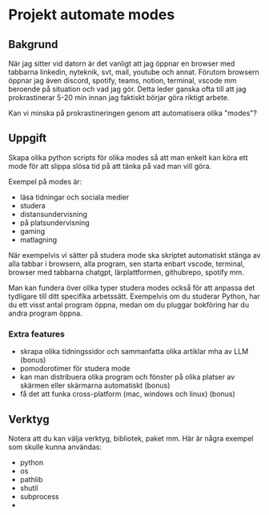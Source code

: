 # Projekt automate modes

## Bakgrund

När jag sitter vid datorn är det vanligt att jag öppnar en browser med tabbarna linkedin, nyteknik, svt, mail, youtube och annat. Förutom browsern öppnar jag även discord, spotify, teams, notion, terminal, vscode mm beroende på situation och vad jag gör. Detta leder ganska ofta till att jag prokrastinerar 5-20 min innan jag faktiskt börjar göra riktigt arbete. 

Kan vi minska på prokrastineringen genom att automatisera olika "modes"? 

## Uppgift

Skapa olika python scripts för olika modes så att man enkelt kan köra ett mode för att slippa slösa tid på att tänka på vad man vill göra. 

Exempel på modes är: 

- läsa tidningar och sociala medier
- studera
- distansundervisning
- på platsundervisning 
- gaming 
- matlagning

När exempelvis vi sätter på studera mode ska skriptet automatiskt stänga av alla tabbar i browsern, alla program, sen starta enbart vscode, terminal, browser med tabbarna chatgpt, lärplattformen, githubrepo, spotify mm. 

Man kan fundera över olika typer studera modes också för att anpassa det tydligare till ditt specifika arbetssätt. Exempelvis om du studerar Python, har du ett visst antal program öppna, medan om du pluggar bokföring har du andra program öppna. 

### Extra features

- skrapa olika tidningssidor och sammanfatta olika artiklar mha av LLM (bonus)
- pomodorotimer för studera mode
- kan man distribuera olika program och fönster på olika platser av skärmen eller skärmarna automatiskt (bonus)
- få det att funka cross-platform (mac, windows och linux) (bonus)

## Verktyg

Notera att du kan välja verktyg, bibliotek, paket mm. Här är några exempel som skulle kunna användas: 

- python
- os
- pathlib
- shutil 
- subprocess
- 